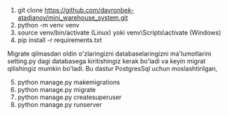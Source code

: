 1. git clone https://github.com/davronbek-atadjanov/mini_warehouse_system.git
2. python -m venv venv
3. source venv/bin/activate (Linux) yoki venv\Scripts\activate (Windows)
4. pip install -r requirements.txt

 Migrate qilmasdan oldin o'zlaringizni databaselaringizni ma'lumotlarini setting.py dagi databasega kiritishingiz kerak bo'ladi va keyin migrat qilishingiz mumkin bo'ladi.
 Bu dastur PostgresSql uchun moslashtirilgan,

5. python manage.py makemigrations
6. python manage.py migrate
7. python manage.py createsuperuser
8. python manage.py runserver

